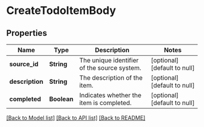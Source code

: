 # CreateTodoItemBody
## Properties

| Name | Type | Description | Notes |
|------------ | ------------- | ------------- | -------------|
| **source\_id** | **String** | The unique identifier of the source system. | [optional] [default to null] |
| **description** | **String** | The description of the item. | [optional] [default to null] |
| **completed** | **Boolean** | Indicates whether the item is completed. | [optional] [default to null] |

[[Back to Model list]](../README.md#documentation-for-models) [[Back to API list]](../README.md#documentation-for-api-endpoints) [[Back to README]](../README.md)


